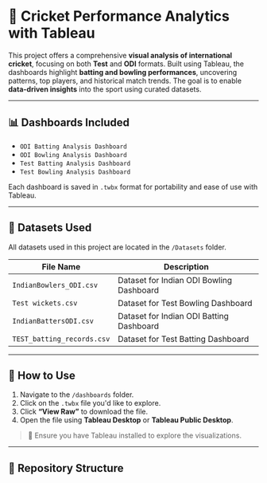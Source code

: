 # 🏏 Cricket Performance Analytics with Tableau

This project offers a comprehensive **visual analysis of international cricket**, focusing on both **Test** and **ODI** formats. Built using Tableau, the dashboards highlight **batting and bowling performances**, uncovering patterns, top players, and historical match trends. The goal is to enable **data-driven insights** into the sport using curated datasets.

---

## 📊 Dashboards Included

- `ODI Batting Analysis Dashboard`  
- `ODI Bowling Analysis Dashboard`  
- `Test Batting Analysis Dashboard`  
- `Test Bowling Analysis Dashboard`  

Each dashboard is saved in `.twbx` format for portability and ease of use with Tableau.

---

## 📂 Datasets Used

All datasets used in this project are located in the `/Datasets` folder.

| File Name                  | Description                                         |
|----------------------------|-----------------------------------------------------|
| `IndianBowlers_ODI.csv`    | Dataset for Indian ODI Bowling Dashboard            |
| `Test wickets.csv`         | Dataset for Test Bowling Dashboard                  |
| `IndianBattersODI.csv`     | Dataset for Indian ODI Batting Dashboard            |
| `TEST_batting_records.csv` | Dataset for Test Batting Dashboard                  |

---

## 🚀 How to Use

1. Navigate to the `/dashboards` folder.
2. Click on the `.twbx` file you'd like to explore.
3. Click **“View Raw”** to download the file.
4. Open the file using **Tableau Desktop** or **Tableau Public Desktop**.

> 📌 Ensure you have Tableau installed to explore the visualizations.

---

## 📁 Repository Structure


